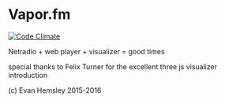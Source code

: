 # Vapor.fm

[![Code Climate](https://codeclimate.com/repos/56f08f04c4fa23007b008d43/badges/8cb583c9a03e77b3da94/gpa.svg)](https://codeclimate.com/repos/56f08f04c4fa23007b008d43/feed)

Netradio + web player + visualizer = good times

special thanks to Felix Turner for the excellent three js visualizer introduction

(c) Evan Hemsley 2015-2016
